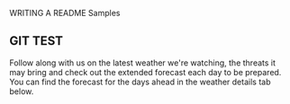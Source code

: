 WRITING A README Samples

GIT TEST
---------------------------------

Follow along with us on the latest weather we're watching, the threats it may bring and check out the extended forecast each 
day to be prepared. You can find the forecast for the days ahead in the weather details tab below.


